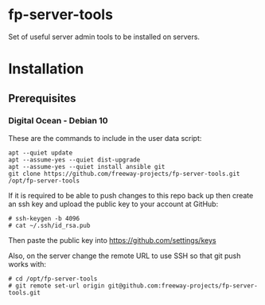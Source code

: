 # fp-server-tools
Set of useful server admin tools to be installed on servers.

# Installation
## Prerequisites
### Digital Ocean - Debian 10

These are the commands to include in the user data script:

    apt --quiet update
    apt --assume-yes --quiet dist-upgrade
    apt --assume-yes --quiet install ansible git
    git clone https://github.com/freeway-projects/fp-server-tools.git /opt/fp-server-tools

If it is required to be able to push changes to this repo back up then create an ssh key and upload the public key to your account at GitHub:

    # ssh-keygen -b 4096
    # cat ~/.ssh/id_rsa.pub
    
Then paste the public key into https://github.com/settings/keys 

Also, on the server change the remote URL to use SSH so that git push works with:

    # cd /opt/fp-server-tools
    # git remote set-url origin git@github.com:freeway-projects/fp-server-tools.git
